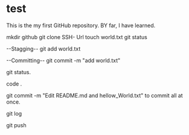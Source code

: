 # test
This is the my first GitHub repository.
BY far, I have learned.

mkdir github
git clone SSH- Url
touch world.txt
git status

--Stagging--
git add world.txt

--Committing--
git commit -m "add world.txt"

git status.

code .

git commit -m "Edit README.md and hellow_World.txt" to commit all at
once.

git log

git push

